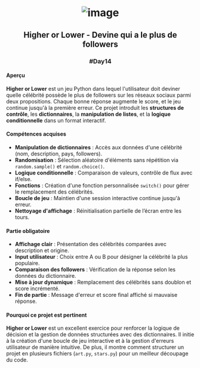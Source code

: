 # <p align="center"> ![image](https://github.com/user-attachments/assets/8739a22b-0609-419e-b357-a4ef81b3ce05) </p>

## <p align="center"> Higher or Lower - Devine qui a le plus de followers </p>
### <p align="center"> #Day14 </p>

#### Aperçu
**Higher or Lower** est un jeu Python dans lequel l'utilisateur doit deviner quelle célébrité possède le plus de followers sur les réseaux sociaux parmi deux propositions. Chaque bonne réponse augmente le score, et le jeu continue jusqu'à la première erreur. Ce projet introduit les **structures de contrôle**, les **dictionnaires**, la **manipulation de listes**, et la **logique conditionnelle** dans un format interactif.

#### Compétences acquises
- **Manipulation de dictionnaires** : Accès aux données d'une célébrité (nom, description, pays, followers).
- **Randomisation** : Sélection aléatoire d'éléments sans répétition via `random.sample()` et `random.choice()`.
- **Logique conditionnelle** : Comparaison de valeurs, contrôle de flux avec if/else.
- **Fonctions** : Création d'une fonction personnalisée `switch()` pour gérer le remplacement des célébrités.
- **Boucle de jeu** : Maintien d'une session interactive continue jusqu'à erreur.
- **Nettoyage d'affichage** : Réinitialisation partielle de l’écran entre les tours.

#### Partie obligatoire
- **Affichage clair** : Présentation des célébrités comparées avec description et origine.
- **Input utilisateur** : Choix entre A ou B pour désigner la célébrité la plus populaire.
- **Comparaison des followers** : Vérification de la réponse selon les données du dictionnaire.
- **Mise à jour dynamique** : Remplacement des célébrités sans doublon et score incrémenté.
- **Fin de partie** : Message d'erreur et score final affiché si mauvaise réponse.

#### Pourquoi ce projet est pertinent
**Higher or Lower** est un excellent exercice pour renforcer la logique de décision et la gestion de données structurées avec des dictionnaires. Il initie à la création d'une boucle de jeu interactive et à la gestion d'erreurs utilisateur de manière intuitive. De plus, il montre comment structurer un projet en plusieurs fichiers (`art.py`, `stars.py`) pour un meilleur découpage du code.
